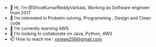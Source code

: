 - 👋 Hi, I’m @ShivaKumarReddyVarkala,  Working as Software engineer from 2017
- 👀 I’m interested in Probelm solving, Programming , Design and Clean code
- 🌱 I’m currently learning AWS
- 💞️ I’m looking to collaborate on Java, Python, AWS
- 📫 How to reach me : vsreee256@gmail.com

<!---
ShivaKumarReddyVarkala/ShivaKumarReddyVarkala is a ✨ special ✨ repository because its `README.md` (this file) appears on your GitHub profile.
You can click the Preview link to take a look at your changes.
--->
